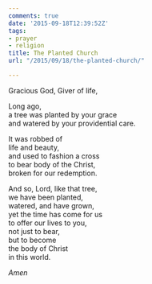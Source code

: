 ```yaml
---
comments: true
date: '2015-09-18T12:39:52Z'
tags:
- prayer
- religion
title: The Planted Church
url: "/2015/09/18/the-planted-church/"

---
```

Gracious God, Giver of life,

Long ago,  
a tree was planted by your grace  
and watered by your providential care.

It was robbed of  
life and beauty,  
and used to fashion a cross  
to bear body of the Christ,  
broken for our redemption.

And so, Lord, like that tree,  
we have been planted,  
watered, and have grown,  
yet the time has come for us  
to offer our lives to you,  
not just to bear,  
but to become  
the body of Christ  
in this world.

*Amen*
